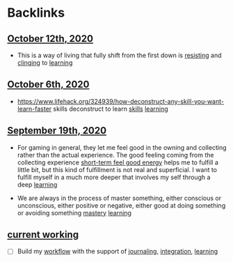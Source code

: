 
# Backlinks
## [October 12th, 2020](<October 12th, 2020.md>)
- This is a way of living that fully shift from the first down is [resisting](<resisting.md>) and [clinging](<clinging.md>) to [learning](<learning.md>)

## [October 6th, 2020](<October 6th, 2020.md>)
- https://www.lifehack.org/324939/how-deconstruct-any-skill-you-want-learn-faster skills deconstruct to learn [skills](<skills.md>) [learning](<learning.md>)

## [September 19th, 2020](<September 19th, 2020.md>)
- For gaming in general, they let me feel good in the owning and collecting rather than the actual experience. The good feeling coming from the collecting experience [short-term feel good energy](<short-term feel good energy.md>) helps me to fulfill a little bit, but this kind of fulfillment is not real and superficial. I want to fulfill myself in a much more deeper that involves my self through a deep [learning](<learning.md>)

- We are always in the process of master something, either conscious or unconscious, either positive or negative, either good at doing something or avoiding something [mastery](<mastery.md>) [learning](<learning.md>)

## [current working](<current working.md>)
- [ ] Build my [workflow](<workflow.md>) with the support of [journaling](<journaling.md>), [integration](<integration.md>), [learning](<learning.md>)

